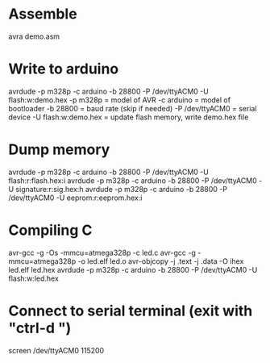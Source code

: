 # Assemble
avra demo.asm

# Write to arduino
avrdude -p m328p -c arduino -b 28800 -P /dev/ttyACM0 -U flash:w:demo.hex 
-p m328p = model of AVR
-c arduino = model of bootloader
-b 28800 = baud rate (skip if needed)
-P /dev/ttyACM0 = serial device
-U flash:w:demo.hex = update flash memory, write demo.hex file

# Dump memory
avrdude -p m328p -c arduino -b 28800 -P /dev/ttyACM0 -U flash:r:flash.hex:i
avrdude -p m328p -c arduino -b 28800 -P /dev/ttyACM0 -U signature:r:sig.hex:h
avrdude -p m328p -c arduino -b 28800 -P /dev/ttyACM0 -U eeprom:r:eeprom.hex:i

# Compiling C
avr-gcc -g -Os -mmcu=atmega328p -c led.c
avr-gcc -g -mmcu=atmega328p -o led.elf led.o
avr-objcopy -j .text -j .data -O ihex led.elf led.hex
avrdude -p m328p -c arduino -b 28800 -P /dev/ttyACM0 -U flash:w:led.hex 

# Connect to serial terminal (exit with "ctrl-d \")
screen /dev/ttyACM0 115200
